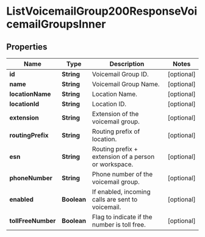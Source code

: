 

# ListVoicemailGroup200ResponseVoicemailGroupsInner


## Properties

| Name | Type | Description | Notes |
|------------ | ------------- | ------------- | -------------|
|**id** | **String** | Voicemail Group ID. |  [optional] |
|**name** | **String** | Voicemail Group Name. |  [optional] |
|**locationName** | **String** | Location Name. |  [optional] |
|**locationId** | **String** | Location ID. |  [optional] |
|**extension** | **String** | Extension of the voicemail group. |  [optional] |
|**routingPrefix** | **String** | Routing prefix of location. |  [optional] |
|**esn** | **String** | Routing prefix + extension of a person or workspace. |  [optional] |
|**phoneNumber** | **String** | Phone number of the voicemail group. |  [optional] |
|**enabled** | **Boolean** | If enabled, incoming calls are sent to voicemail. |  [optional] |
|**tollFreeNumber** | **Boolean** | Flag to indicate if the number is toll free. |  [optional] |



